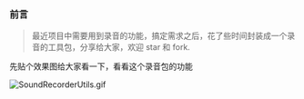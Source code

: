 ### 前言
> 最近项目中需要用到录音的功能，搞定需求之后，花了些时间封装成一个录音的工具包，分享给大家，欢迎 star 和 fork.

先贴个效果图给大家看一下，看看这个录音包的功能

![SoundRecorderUtils.gif](https://user-gold-cdn.xitu.io/2017/8/12/2bb4a5ff323f10394258f527cc627913)

